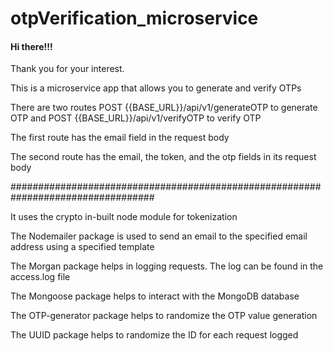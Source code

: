 # otpVerification_microservice

#### Hi there!!!

Thank you for your interest.

This is a microservice app that allows you to generate and verify OTPs

There are two routes POST {{BASE_URL}}/api/v1/generateOTP to generate OTP and POST {{BASE_URL}}/api/v1/verifyOTP to verify OTP

The first route has the email field in the request body

The second route has the email, the token, and the otp fields in its request body

##################################################################################

It uses the crypto in-built node module for tokenization

The Nodemailer package is used to send an email to the specified email address using a specified template

The Morgan package helps in logging requests. The log can be found in the access.log file

The Mongoose package helps to interact with the MongoDB database

The OTP-generator package helps to randomize the OTP value generation

The UUID package helps to randomize the ID for each request logged





